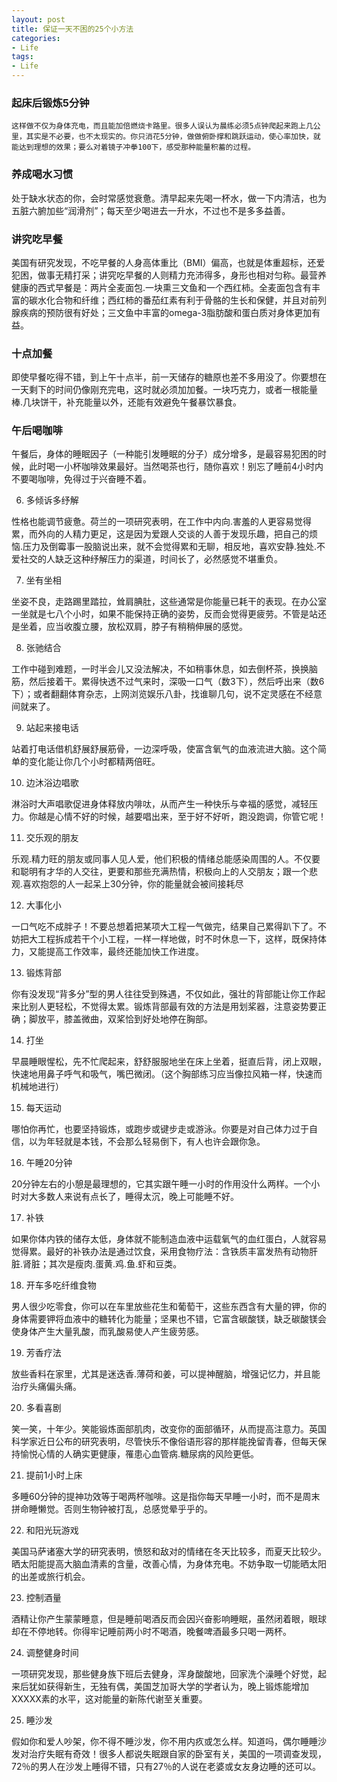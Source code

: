 ```yaml
---
layout: post
title: 保证一天不困的25个小方法
categories:
- Life
tags:
- Life
---
```


### 起床后锻炼5分钟 
    这样做不仅为身体充电，而且能加倍燃烧卡路里。很多人误认为晨练必须5点钟爬起来跑上几公里，其实是不必要，也不太现实的。你只消花5分钟，做做俯卧撑和跳跃运动，使心率加快，就能达到理想的效果；要么对着镜子冲拳100下，感受那种能量积蓄的过程。
### 养成喝水习惯 

处于缺水状态的你，会时常感觉衰惫。清早起来先喝一杯水，做一下内清洁，也为五脏六腑加些“润滑剂”；每天至少喝进去一升水，不过也不是多多益善。

### 讲究吃早餐

美国有研究发现，不吃早餐的人身高体重比（BMI）偏高，也就是体重超标，还爱犯困，做事无精打采；讲究吃早餐的人则精力充沛得多，身形也相对匀称。最营养健康的西式早餐是：两片全麦面包.一块熏三文鱼和一个西红柿。全麦面包含有丰富的碳水化合物和纤维；西红柿的番茄红素有利于骨骼的生长和保健，并且对前列腺疾病的预防很有好处；三文鱼中丰富的omega-3脂肪酸和蛋白质对身体更加有益。

### 十点加餐 

即使早餐吃得不错，到上午十点半，前一天储存的糖原也差不多用没了。你要想在一天剩下的时间仍像刚充完电，这时就必须加加餐。一块巧克力，或者一根能量棒.几块饼干，补充能量以外，还能有效避免午餐暴饮暴食。

### 午后喝咖啡 

午餐后，身体的睡眠因子（一种能引发睡眠的分子）成分增多，是最容易犯困的时候，此时喝一小杯咖啡效果最好。当然喝茶也行，随你喜欢！别忘了睡前4小时内不要喝咖啡，免得过于兴奋睡不着。

6.  多倾诉多纾解 

性格也能调节疲惫。荷兰的一项研究表明，在工作中内向.害羞的人更容易觉得累，而外向的人精力更足，这是因为爱跟人交谈的人善于发现乐趣，把自己的烦恼.压力及倒霉事一股脑说出来，就不会觉得累和无聊，相反地，喜欢安静.独处.不爱社交的人缺乏这种纾解压力的渠道，时间长了，必然感觉不堪重负。

7.  坐有坐相

坐姿不良，走路踢里踏拉，耸肩腆肚，这些通常是你能量已耗干的表现。在办公室一坐就是七八个小时，如果不能保持正确的姿势，反而会觉得更疲劳。不管是站还是坐着，应当收腹立腰，放松双肩，脖子有稍稍伸展的感觉。

8.  张驰结合 

工作中碰到难题，一时半会儿又没法解决，不如稍事休息，如去倒杯茶，换换脑筋，然后接着干。累得快透不过气来时，深吸一口气（数3下），然后呼出来（数6下）；或者翻翻体育杂志，上网浏览娱乐八卦，找谁聊几句，说不定灵感在不经意间就来了。

9.  站起来接电话

站着打电话借机舒展舒展筋骨，一边深呼吸，使富含氧气的血液流进大脑。这个简单的变化能让你几个小时都精两倍旺。

10.  边沐浴边唱歌 

淋浴时大声唱歌促进身体释放内啡呔，从而产生一种快乐与幸福的感觉，减轻压力。你越是心情不好的时候，越要唱出来，至于好不好听，跑没跑调，你管它呢！

11.  交乐观的朋友

乐观.精力旺的朋友或同事人见人爱，他们积极的情绪总能感染周围的人。不仅要和聪明有才华的人交往，更要和那些充满热情，积极向上的人交朋友；跟一个悲观.喜欢抱怨的人一起呆上30分钟，你的能量就会被间接耗尽

12.  大事化小

一口气吃不成胖子！不要总想着把某项大工程一气做完，结果自己累得趴下了。不妨把大工程拆成若干个小工程，一样一样地做，时不时休息一下，这样，既保持体力，又能提高工作效率，最终还能加快工作进度。

13.  锻炼背部

你有没发现“背多分”型的男人往往受到殊遇，不仅如此，强壮的背部能让你工作起来比别人更轻松，不觉得太累。锻炼背部最有效的方法是用划桨器，注意姿势要正确；脚放平，膝盖微曲，双桨恰到好处地停在胸部。

14.  打坐

早晨睡眼惺松，先不忙爬起来，舒舒服服地坐在床上坐着，挺直后背，闭上双眼，快速地用鼻子呼气和吸气，嘴巴微闭。（这个胸部练习应当像拉风箱一样，快速而机械地进行）

15.  每天运动

哪怕你再忙，也要坚持锻炼，或跑步或键步走或游泳。你要是对自己体力过于自信，以为年轻就是本钱，不会那么轻易倒下，有人也许会跟你急。

16.  午睡20分钟

20分钟左右的小憩是最理想的，它其实跟午睡一小时的作用没什么两样。一个小时对大多数人来说有点长了，睡得太沉，晚上可能睡不好。

17.  补铁 

如果你体内铁的储存太低，身体就不能制造血液中运载氧气的血红蛋白，人就容易觉得累。最好的补铁办法是通过饮食，采用食物疗法：含铁质丰富发热有动物肝脏.肾脏；其次是瘦肉.蛋黄.鸡.鱼.虾和豆类。

18.  开车多吃纤维食物

男人很少吃零食，你可以在车里放些花生和葡萄干，这些东西含有大量的钾，你的身体需要钾将血液中的糖转化为能量；坚果也不错，它富含碳酸镁，缺乏碳酸镁会使身体产生大量乳酸，而乳酸易使人产生疲劳感。

19.  芳香疗法

放些香料在家里，尤其是迷迭香.薄荷和姜，可以提神醒脑，增强记忆力，并且能治疗头痛偏头痛。

20.  多看喜剧

笑一笑，十年少。笑能锻炼面部肌肉，改变你的面部循环，从而提高注意力。英国科学家近日公布的研究表明，尽管快乐不像俗语形容的那样能挽留青春，但每天保持愉悦心情的人确实更健康，罹患心血管病.糖尿病的风险更低。

21.  提前1小时上床

多睡60分钟的提神功效等于喝两杯咖啡。这是指你每天早睡一小时，而不是周末拼命睡懒觉。否则生物钟被打乱，总感觉晕乎乎的。

22.  和阳光玩游戏

美国马萨诸塞大学的研究表明，愤怒和敌对的情绪在冬天比较多，而夏天比较少。晒太阳能提高大脑血清素的含量，改善心情，为身体充电。不妨争取一切能晒太阳的出差或旅行机会。

23.  控制酒量

酒精让你产生蒙蒙睡意，但是睡前喝酒反而会因兴奋影响睡眠，虽然闭着眼，眼球却在不停地转。你得牢记睡前两小时不喝酒，晚餐啤酒最多只喝一两杯。

24.  调整健身时间

一项研究发现，那些健身族下班后去健身，浑身酸酸地，回家洗个澡睡个好觉，起来后犹如获得新生，无独有偶，美国芝加哥大学的学者认为，晚上锻炼能增加XXXXX素的水平，这对能量的新陈代谢至关重要。

25.  睡沙发

假如你和爱人吵架，你不得不睡沙发，你不用内疚或怎么样。知道吗，偶尔睡睡沙发对治疗失眠有奇效！很多人都说失眠跟自家的卧室有关，美国的一项调查发现，72％的男人在沙发上睡得不错，只有27％的人说在老婆或女友身边睡的还可以。
